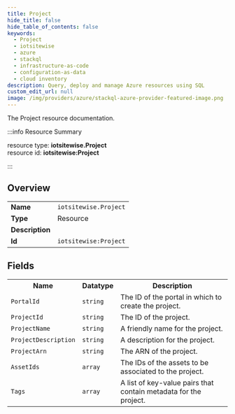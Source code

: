 ```yaml
---
title: Project
hide_title: false
hide_table_of_contents: false
keywords:
  - Project
  - iotsitewise
  - azure
  - stackql
  - infrastructure-as-code
  - configuration-as-data
  - cloud inventory
description: Query, deploy and manage Azure resources using SQL
custom_edit_url: null
image: /img/providers/azure/stackql-azure-provider-featured-image.png
---
```

The Project resource documentation.

:::info Resource Summary

<div class="row">
<div class="providerDocColumn">
<span>resource type:&nbsp;<b>iotsitewise.Project</b></span><br />
<span>resource id:&nbsp;<b>iotsitewise:Project</b></span><br />
</div>
</div>

:::

## Overview
<table><tbody>
<tr><td><b>Name</b></td><td><code>iotsitewise.Project</code></td></tr>
<tr><td><b>Type</b></td><td>Resource</td></tr>
<tr><td><b>Description</b></td><td></td></tr>
<tr><td><b>Id</b></td><td><code>iotsitewise:Project</code></td></tr>
</tbody></table>

## Fields
<table><tbody>
<tr><th>Name</th><th>Datatype</th><th>Description</th></tr>
<tr><td><code>PortalId</code></td><td><code>string</code></td><td>The ID of the portal in which to create the project.</td></tr><tr><td><code>ProjectId</code></td><td><code>string</code></td><td>The ID of the project.</td></tr><tr><td><code>ProjectName</code></td><td><code>string</code></td><td>A friendly name for the project.</td></tr><tr><td><code>ProjectDescription</code></td><td><code>string</code></td><td>A description for the project.</td></tr><tr><td><code>ProjectArn</code></td><td><code>string</code></td><td>The ARN of the project.</td></tr><tr><td><code>AssetIds</code></td><td><code>array</code></td><td>The IDs of the assets to be associated to the project.</td></tr><tr><td><code>Tags</code></td><td><code>array</code></td><td>A list of key-value pairs that contain metadata for the project.</td></tr>
</tbody></table>